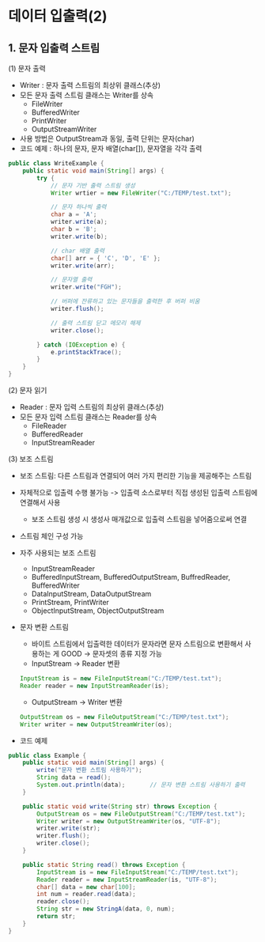 # 데이터 입출력(2)

## 1. 문자 입출력 스트림

(1) 문자 출력
- Writer : 문자 출력 스트림의 최상위 클래스(추상)
- 모든 문자 출력 스트림 클래스는 Writer를 상속 
    - FileWriter
    - BufferedWriter
    - PrintWriter
    - OutputStreamWriter
- 사용 방법은 OutputStream과 동일, 출력 단위는 문자(char)
- 코드 예제 : 하나의 문자, 문자 배열(char[]), 문자열을 각각 출력

```java
public class WriteExample {
    public static void main(String[] args) {
        try {
            // 문자 기반 출력 스트림 생성
            Writer wrtier = new FileWriter("C:/TEMP/test.txt");

            // 문자 하나씩 출력
            char a = 'A';
            writer.write(a);
            char b = 'B';
            writer.write(b);

            // char 배열 출력
            char[] arr = { 'C', 'D', 'E' };
            writer.write(arr);

            // 문자열 출력
            writer.write("FGH");

            // 버퍼에 잔류하고 있는 문자들을 출력한 후 버퍼 비움
            writer.flush();

            // 출력 스트림 닫고 메모리 해제
            writer.close();

        } catch (IOException e) {
            e.printStackTrace();
        }
    }
}

```

(2) 문자 읽기

- Reader : 문자 입력 스트림의 최상위 클래스(추상)
- 모든 문자 입력 스트림 클래스는 Reader를 상속
    - FileReader
    - BufferedReader
    - InputStreamReader

(3) 보조 스트림

- 보조 스트림: 다른 스트림과 연결되어 여러 가지 편리한 기능을 제공해주는 스트림
- 자체적으로 입출력 수행 불가능 -> 입출력 소스로부터 직접 생성된 입출력 스트림에 연결해서 사용
    - 보조 스트림 생성 시 생성사 매개값으로 입출력 스트림을 넣어줌으로써 연결
- 스트림 체인 구성 가능
- 자주 사용되는 보조 스트림
    - InputStreamReader
    - BufferedInputStream, BufferedOutputStream, BuffredReader, BufferedWriter
    - DataInputStream, DataOutputStream
    - PrintStream, PrintWriter
    - ObjectInputStream, ObjectOutputStream

- 문자 변환 스트림
    - 바이트 스트림에서 입출력한 데이터가 문자라면 문자 스트림으로 변환해서 사용하는 게 GOOD -> 문자셋의 종류 지정 가능
    - InputStream -> Reader 변환
    ``` java
    InputStream is = new FileInputStream("C:/TEMP/test.txt");
    Reader reader = new InputStreamReader(is);
    ```

    - OutputStream -> Writer 변환
    ```java
    OutputStream os = new FileOutputStream("C:/TEMP/test.txt");
    Writer writer = new OutputStreamWriter(os);
    ```

- 코드 예제
```java
public class Example {
    public static void main(String[] args) {
        write("문자 변환 스트림 사용하기");
        String data = read();
        System.out.println(data);       // 문자 변환 스트림 사용하기 출력
    }

    public static void write(String str) throws Exception {
        OutputStream os = new FileOutputStream("C:/TEMP/test.txt");
        Writer writer = new OutputStreamWriter(os, "UTF-8");
        writer.write(str);
        writer.flush();
        writer.close();
    }

    public static String read() throws Exception {
        InputStream is = new FileInputStream("C:/TEMP/test.txt");
        Reader reader = new InputStreamReader(is, "UTF-8");
        char[] data = new char[100];
        int num = reader.read(data);
        reader.close();
        String str = new StringA(data, 0, num);
        return str;
    }
}

```